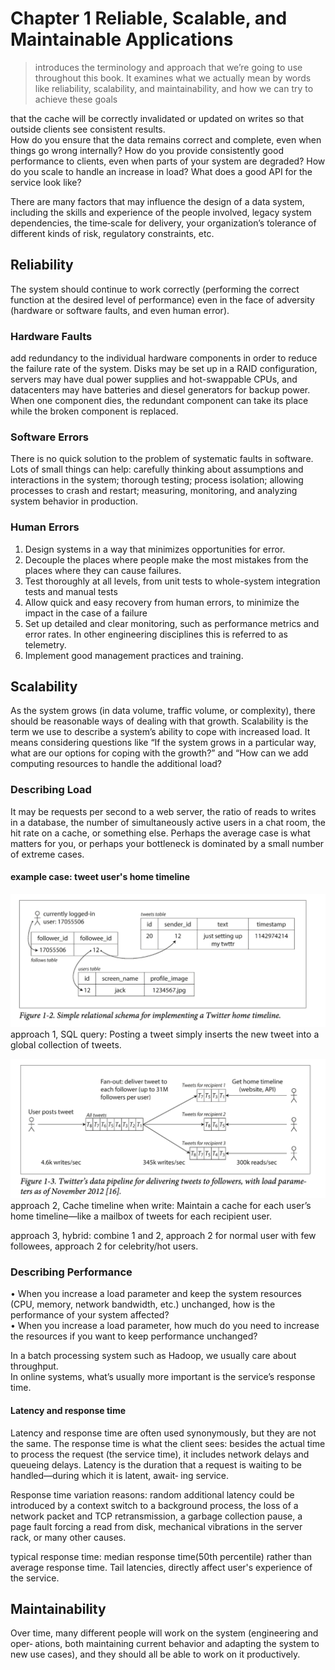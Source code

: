 # Chapter 1 Reliable, Scalable, and Maintainable Applications
> introduces  the  terminology  and  approach  that  we’re  going  to  use
throughout this book. It examines what we actually mean by words like reliability, scalability, and maintainability, and how we can try to achieve these goals

that  the  cache  will  be  correctly  invalidated  or  updated  on  writes  so  that  outside  clients  see  consistent  results.  
How  do you  ensure  that  the  data  remains  correct  and  complete,  even  when  things  go  wrong internally? How do you provide consistently good performance to clients, even when parts of your system are degraded? How do you scale to handle an increase in load? What does a good API for the service look like?

There are many factors that may influence the design of a data system, including the skills  and  experience  of  the  people  involved,  legacy  system  dependencies,  the  time‐scale  for  delivery,  your  organization’s  tolerance  of  different  kinds  of  risk,  regulatory constraints, etc. 


## Reliability
The system should continue to work correctly (performing the correct function at the desired level of performance) even in the face of adversity (hardware or software faults, and even human error). 

### Hardware Faults
add  redundancy  to  the  individual  hardware  components in order to reduce the failure rate of the system. Disks may be set up in a RAID configuration,  servers  may  have  dual  power  supplies  and  hot-swappable  CPUs,  and datacenters  may  have  batteries  and  diesel  generators  for  backup  power.  When one component dies, the redundant component can take its place while the broken component  is  replaced.

### Software Errors
There  is  no  quick  solution  to  the  problem  of  systematic  faults  in  software.  Lots  of small  things  can  help:  carefully  thinking  about  assumptions  and  interactions  in  the system;  thorough  testing;  process  isolation;  allowing  processes  to  crash  and  restart;
measuring,  monitoring,  and  analyzing  system  behavior  in  production.  

### Human Errors
1. Design  systems  in  a  way  that  minimizes  opportunities  for  error.
2. Decouple the places where people make the most mistakes from the places where they  can  cause  failures.
3. Test thoroughly at all levels, from unit tests to whole-system integration tests and manual  tests
4. Allow quick and easy recovery from human errors, to minimize the impact in the case of a failure
5. Set  up  detailed  and  clear  monitoring,  such  as  performance  metrics  and  error rates.  In  other  engineering  disciplines  this  is  referred  to  as  telemetry.
6. Implement good management practices and training.

## Scalability
As the system grows (in data volume, traffic volume, or complexity), there should be reasonable ways of dealing with that growth. Scalability  is  the  term  we  use  to  describe  a  system’s  ability  to  cope  with  increased
load. It means considering questions like “If the system grows in a particular way, what are our options for coping with the growth?” and “How can we add computing resources to handle the additional load?

### Describing Load
It  may  be  requests  per  second  to  a  web server, the ratio of reads to writes in a database, the number of simultaneously active
users in a chat room, the hit rate on a cache, or something else. Perhaps the average case  is  what  matters  for  you,  or  perhaps  your  bottleneck  is  dominated  by  a  small number of extreme cases.

#### example case: tweet user's home timeline
![approach 1](./imgs/tweet1.png)
approach 1, SQL query: Posting  a  tweet  simply  inserts  the  new  tweet  into  a  global  collection  of  tweets.  

![approach 2](./imgs/tweet2.png)
approach 2, Cache timeline when write: Maintain  a  cache  for  each  user’s  home  timeline—like  a  mailbox  of  tweets  for each  recipient  user.  

approach 3, hybrid: combine 1 and 2, approach 2 for normal user with few followees, approach 2 for celebrity/hot users.

### Describing Performance
• When you increase a load parameter and keep the system resources (CPU, memory, network bandwidth, etc.) unchanged, how is the performance of your system
affected?  
• When  you  increase  a  load  parameter,  how  much  do  you  need  to  increase  the resources if you want to keep performance unchanged?

In a batch processing system such as Hadoop, we usually care about throughput.  
In online systems, what’s usually more important is the service’s  response  time.  

#### Latency  and  response  time
Latency  and  response  time  are  often  used  synonymously,  but  they
are not the same. The response time is what the client sees: besides
the actual time to process the request (the service time), it includes
network delays and queueing delays. Latency is the duration that a
request  is  waiting  to  be  handled—during  which  it  is  latent,  await‐
ing service.


Response time variation reasons: random  additional latency could be introduced by a context switch to a background process, the loss of a
network  packet  and  TCP  retransmission,  a  garbage  collection  pause,  a  page  fault
forcing a read from disk, mechanical vibrations in the server rack, or many other
causes.

typical response time: median response time(50th percentile) rather than average response time. Tail latencies, directly affect user's experience of the service.




## Maintainability
Over time, many different people will work on the system (engineering and oper‐
ations,  both  maintaining  current  behavior  and  adapting  the  system  to  new  use
cases), and they should all be able to work on it productively.
